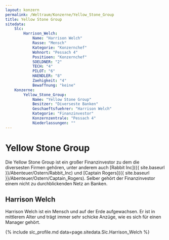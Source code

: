 ```yaml
---
layout: konzern
permalink: /Weltraum/Konzerne/Yellow_Stone_Group
title: Yellow Stone Group
sitedata:
    Slc:
        Harrison_Welch:
            Name: "Harrison Welch"
            Rasse: "Mensch"
            Kategorie: "Konzernchef"
            Wohnort: "Pessach 4"
            Positioen: "Konzernchef"
            SOELDNER: "2"
            TECH: "4"
            PILOT: "6"
            HAENDLER: "8"
            Zaehigkeit: "4"
            Bewaffnung: "keine"
    Konzerne:
        Yellow_Stone_Group:
            Name: "Yellow Stone Group"
            Besitzer: "Diverseste Banken"
            Geschaeftsfuehrer: "Harrison Welch"
            Kategorie: "Finanzinvestor"
            Konzernzentrale: "Pessach 4"
            Niederlassungen: ""
---
```


# Yellow Stone Group

Die Yellow Stone Group ist ein großer Finanzinvestor zu dem die diversesten Firmen gehören, unter anderem auch [Rabbit Inc]({{ site.baseurl }}/Abenteuer/Ostern/Rabbit_Inc) und [Captain Rogers]({{ site.baseurl }}/Abenteuer/Ostern/Captain_Rogers). Selber gehört der Finanzinvestor einem nicht zu durchblickenden Netz an Banken.

## Harrison Welch

Harrison Welch ist ein Mensch und auf der Erde aufgewachsen. Er ist in mittlerem Alter und trägt immer sehr schicke Anzüge, wie es sich für einen Manager gehört.

{% include slc_profile.md data=page.sitedata.Slc.Harrison_Welch %}

